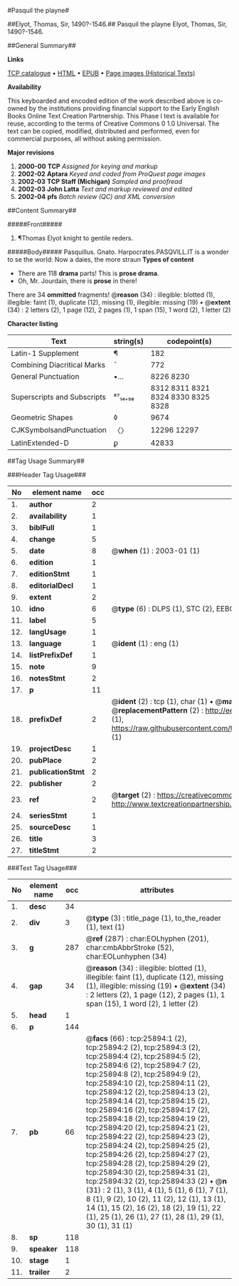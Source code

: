 #Pasquil the playne#

##Elyot, Thomas, Sir, 1490?-1546.##
Pasquil the playne
Elyot, Thomas, Sir, 1490?-1546.

##General Summary##

**Links**

[TCP catalogue](http://www.ota.ox.ac.uk/tcp/)  • 
[HTML](http://tei.it.ox.ac.uk/tcp/Texts-HTML/free/A21/A21324.html)  • 
[EPUB](http://tei.it.ox.ac.uk/tcp/Texts-EPUB/free/A21/A21324.epub) • 
[Page images (Historical Texts)](https://data.historicaltexts.jisc.ac.uk/view?pubId=eebo-22919153e&pageId=eebo-22919153e-25894-1)

**Availability**

This keyboarded and encoded edition of the
	       work described above is co-owned by the institutions
	       providing financial support to the Early English Books
	       Online Text Creation Partnership. This Phase I text is
	       available for reuse, according to the terms of Creative
	       Commons 0 1.0 Universal. The text can be copied,
	       modified, distributed and performed, even for
	       commercial purposes, all without asking permission.

**Major revisions**

1. __2000-00__ __TCP__ *Assigned for keying and markup*
1. __2002-02__ __Aptara__ *Keyed and coded from ProQuest page images*
1. __2002-03__ __TCP Staff (Michigan)__ *Sampled and proofread*
1. __2002-03__ __John Latta__ *Text and markup reviewed and edited*
1. __2002-04__ __pfs__ *Batch review (QC) and XML conversion*

##Content Summary##

#####Front#####

1. ¶Thomas Elyot knight to
gentile reders.

#####Body#####
Pasquillus. Gnato. Harpocrates.PASQVILL.IT is a wonder to se the
world: Now a daies,
the more straun
**Types of content**

  * There are 118 **drama** parts! This is **prose drama**.
  * Oh, Mr. Jourdain, there is **prose** in there!

There are 34 **ommitted** fragments! 
 @__reason__ (34) : illegible: blotted (1), illegible: faint (1), duplicate (12), missing (1), illegible: missing (19)  •  @__extent__ (34) : 2 letters (2), 1 page (12), 2 pages (1), 1 span (15), 1 word (2), 1 letter (2)

**Character listing**


|Text|string(s)|codepoint(s)|
|---|---|---|
|Latin-1 Supplement|¶|182|
|Combining             Diacritical Marks|̄|772|
|General Punctuation|•…|8226 8230|
|Superscripts             and Subscripts|⁸⁷₁₄₊₅₈|8312 8311 8321 8324 8330 8325 8328|
|Geometric Shapes|◊|9674|
|CJKSymbolsandPunctuation|〈〉|12296 12297|
|LatinExtended-D|ꝑ|42833|

##Tag Usage Summary##

###Header Tag Usage###

|No|element name|occ|attributes|
|---|---|---|---|
|1.|__author__|2||
|2.|__availability__|1||
|3.|__biblFull__|1||
|4.|__change__|5||
|5.|__date__|8| @__when__ (1) : 2003-01 (1)|
|6.|__edition__|1||
|7.|__editionStmt__|1||
|8.|__editorialDecl__|1||
|9.|__extent__|2||
|10.|__idno__|6| @__type__ (6) : DLPS (1), STC (2), EEBO-CITATION (1), OCLC (1), VID (1)|
|11.|__label__|5||
|12.|__langUsage__|1||
|13.|__language__|1| @__ident__ (1) : eng (1)|
|14.|__listPrefixDef__|1||
|15.|__note__|9||
|16.|__notesStmt__|2||
|17.|__p__|11||
|18.|__prefixDef__|2| @__ident__ (2) : tcp (1), char (1)  •  @__matchPattern__ (2) : ([0-9\-]+):([0-9IVX]+) (1), (.+) (1)  •  @__replacementPattern__ (2) : http://eebo.chadwyck.com/downloadtiff?vid=$1&page=$2 (1), https://raw.githubusercontent.com/textcreationpartnership/Texts/master/tcpchars.xml#$1 (1)|
|19.|__projectDesc__|1||
|20.|__pubPlace__|2||
|21.|__publicationStmt__|2||
|22.|__publisher__|2||
|23.|__ref__|2| @__target__ (2) : https://creativecommons.org/publicdomain/zero/1.0/ (1), http://www.textcreationpartnership.org/docs/. (1)|
|24.|__seriesStmt__|1||
|25.|__sourceDesc__|1||
|26.|__title__|3||
|27.|__titleStmt__|2||


###Text Tag Usage###

|No|element name|occ|attributes|
|---|---|---|---|
|1.|__desc__|34||
|2.|__div__|3| @__type__ (3) : title_page (1), to_the_reader (1), text (1)|
|3.|__g__|287| @__ref__ (287) : char:EOLhyphen (201), char:cmbAbbrStroke (52), char:EOLunhyphen (34)|
|4.|__gap__|34| @__reason__ (34) : illegible: blotted (1), illegible: faint (1), duplicate (12), missing (1), illegible: missing (19)  •  @__extent__ (34) : 2 letters (2), 1 page (12), 2 pages (1), 1 span (15), 1 word (2), 1 letter (2)|
|5.|__head__|1||
|6.|__p__|144||
|7.|__pb__|66| @__facs__ (66) : tcp:25894:1 (2), tcp:25894:2 (2), tcp:25894:3 (2), tcp:25894:4 (2), tcp:25894:5 (2), tcp:25894:6 (2), tcp:25894:7 (2), tcp:25894:8 (2), tcp:25894:9 (2), tcp:25894:10 (2), tcp:25894:11 (2), tcp:25894:12 (2), tcp:25894:13 (2), tcp:25894:14 (2), tcp:25894:15 (2), tcp:25894:16 (2), tcp:25894:17 (2), tcp:25894:18 (2), tcp:25894:19 (2), tcp:25894:20 (2), tcp:25894:21 (2), tcp:25894:22 (2), tcp:25894:23 (2), tcp:25894:24 (2), tcp:25894:25 (2), tcp:25894:26 (2), tcp:25894:27 (2), tcp:25894:28 (2), tcp:25894:29 (2), tcp:25894:30 (2), tcp:25894:31 (2), tcp:25894:32 (2), tcp:25894:33 (2)  •  @__n__ (31) : 2 (1), 3 (1), 4 (1), 5 (1), 6 (1), 7 (1), 8 (1), 9 (2), 10 (2), 11 (2), 12 (1), 13 (1), 14 (1), 15 (2), 16 (2), 18 (2), 19 (1), 22 (1), 25 (1), 26 (1), 27 (1), 28 (1), 29 (1), 30 (1), 31 (1)|
|8.|__sp__|118||
|9.|__speaker__|118||
|10.|__stage__|1||
|11.|__trailer__|2||
